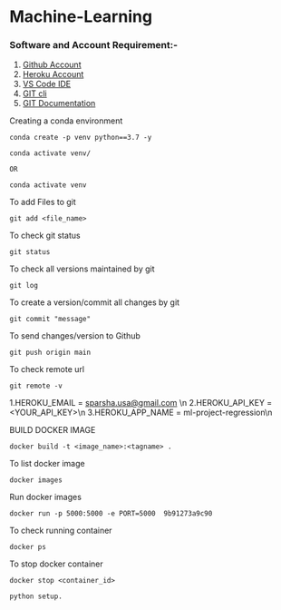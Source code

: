 # Machine-Learning


### Software and Account Requirement:-

1. [Github Account](https://github.com)
2. [Heroku Account](https://dashboard.heroku.com/login)
3. [VS Code IDE](https://code.visualstudio.com/download)
4. [GIT cli](https://git-scm.com/downloads)
5. [GIT Documentation](https://git-scm.com/docs/gittutorial)   

Creating a conda environment
```
conda create -p venv python==3.7 -y
```
```
conda activate venv/

OR

conda activate venv
```

To add Files to git
```
git add <file_name>
```
To check git status
```
git status
```
To check all versions maintained by git
```
git log
```

To create a version/commit all changes by git
```
git commit "message"
```
To send changes/version to Github
```
git push origin main
```
To check remote url
```
git remote -v
```
1.HEROKU_EMAIL = sparsha.usa@gmail.com \n
2.HEROKU_API_KEY = <YOUR_API_KEY>\n
3.HEROKU_APP_NAME = ml-project-regression\n

BUILD DOCKER IMAGE
```
docker build -t <image_name>:<tagname> .
```
To list docker image
```
docker images
```

Run docker images

```
docker run -p 5000:5000 -e PORT=5000  9b91273a9c90
```
To check running container
```
docker ps
```
To stop docker container
```
docker stop <container_id>
```
```
python setup.
```